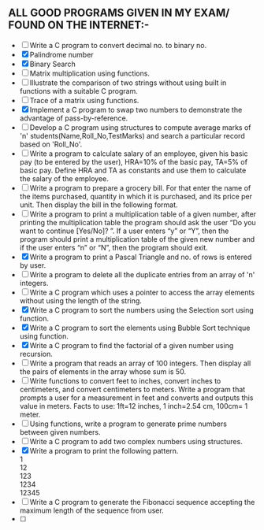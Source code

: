 ## ALL GOOD PROGRAMS GIVEN IN MY EXAM/ FOUND ON THE INTERNET:-

- [ ] Write a C program to convert decimal no. to binary no.
- [x] Palindrome number
- [x] Binary Search
- [ ] Matrix multiplication using functions. 
- [ ] Illustrate the comparison of two strings without using built in functions with a suitable C program.
- [ ] Trace of a matrix using functions.
- [x] Implement a C program to swap two numbers to demonstrate the advantage of pass-by-reference.
- [ ] Develop a C program using structures to compute average marks of 'n' students(Name,Roll_No,TestMarks) and search a particular record based on 'Roll_No'.
- [ ] Write a program to calculate salary of an employee, given his basic pay (to be entered by the user), HRA=10% of the basic pay, TA=5% of basic pay. Define HRA and TA as constants and use them to calculate the salary of the employee.
- [ ] Write a program to prepare a grocery bill. For that enter the name of the items purchased, quantity in which it is purchased, and its price per unit. Then display the bill in the following format.
- [ ] Write a program to print a multiplication table of a given number, after printing the multiplication table the program should ask the user “Do you want to continue [Yes/No]? ”. If a user enters “y” or “Y”, then the program should print a multiplication table of the given new number and if the user enters “n” or “N”, then the program should exit.
- [x] Write a program to print a Pascal Triangle and no. of rows is entered by user.
- [ ] Write a program to delete all the duplicate entries from an array of 'n' integers.
- [ ] Write a C program which uses a pointer to access the array elements without using the length of the string.
- [x] Write a C program to sort the numbers using the Selection sort using function.   
- [x] Write a C program to sort the elements using Bubble Sort technique using function.
- [x] Write a C program to find the factorial of a given number using recursion. 
- [ ] Write a program that reads an array of 100 integers. Then display all the pairs of elements in the array whose sum is 50. 
- [ ] Write functions to convert feet to inches, convert inches to centimeters, and convert centimeters to meters. Write a program that prompts a user for a measurement in feet and converts and outputs this value in meters. Facts to use: 1ft=12 inches, 1 inch=2.54 cm, 100cm= 1 meter.
- [ ] Using functions, write a program to generate prime numbers between given numbers.
- [ ] Write a C program to add two complex numbers using structures.
- [x] Write a program to print the following pattern.</br>
         1</br>
         12</br>
         123</br>
         1234</br>
         12345</br>
- [ ] Write a C program to generate the Fibonacci sequence accepting the maximum length of the sequence from user. 
- [ ] 

